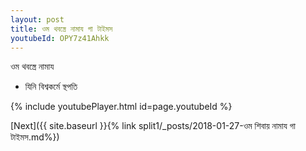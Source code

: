 ```yaml
---
layout: post
title: ওম থবস্ত্রে নামায গা টাইমস
youtubeId: OPY7z41Ahkk
---
```

 
 
 ওম থবস্ত্রে নামায  
 
 -  যিনি বিশ্বকর্মে স্থপতি 
 
  
 
  
 
 
 
 
 
 


{% include youtubePlayer.html id=page.youtubeId %}
 
[Next]({{ site.baseurl }}{% link  split1/_posts/2018-01-27-ওম শিবায় নামায গা টাইমস.md%})
 
